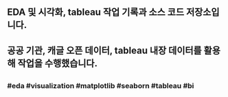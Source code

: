 ##
## EDA 및 시각화, tableau 작업 기록과 소스 코드 저장소입니다.
## 공공 기관, 캐글 오픈 데이터, tableau 내장 데이터를 활용해 작업을 수행했습니다.
##
### #eda #visualization #matplotlib #seaborn #tableau #bi
##
